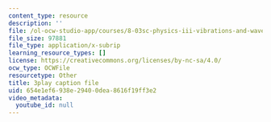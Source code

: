 ```yaml
---
content_type: resource
description: ''
file: /ol-ocw-studio-app/courses/8-03sc-physics-iii-vibrations-and-waves-fall-2016/654e1ef6938e29400dea8616f19ff3e2_mqhO9GT8hD4.srt
file_size: 97881
file_type: application/x-subrip
learning_resource_types: []
license: https://creativecommons.org/licenses/by-nc-sa/4.0/
ocw_type: OCWFile
resourcetype: Other
title: 3play caption file
uid: 654e1ef6-938e-2940-0dea-8616f19ff3e2
video_metadata:
  youtube_id: null
---
```

